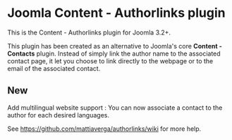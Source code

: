 # Joomla Content - Authorlinks plugin
This is the Content - Authorlinks plugin for Joomla 3.2+.

This plugin has been created as an alternative to Joomla's core **Content - Contacts** plugin. Instead of simply link the author name to the associated contact page, it let you choose to link directly to the webpage or to the email of the associated contact.

## New
Add multilingual website support : You can now associate a contact to the author for each desired languages.


See https://github.com/mattiaverga/authorlinks/wiki for more help.

